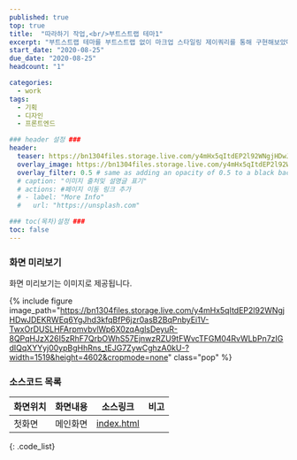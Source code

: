```yaml
---
published: true
top: true
title:  "따라하기 작업,<br/>부트스트랩 테마1"
excerpt: "부트스트랩 테마를 부트스트랩 없이 마크업 스타일링 제이쿼리를 통해 구현해보았다"
start_date: "2020-08-25"
due_date: "2020-08-25"
headcount: "1"

categories:
  - work
tags:
  - 기획
  - 디자인
  - 프론트엔드

### header 설정 ###
header:
  teaser: https://bn1304files.storage.live.com/y4mHx5qItdEP2l92WNgjHDwJDEKRWEq6YgJhd3kfqBfP6jzr0asB2BqPnbyEi1V-TwxOrDUSLHFArpmvbvlWp6X0zqAglsDeyuR-8QPqHJzX26I5zRhF7QrbOWhS57EjnwzRZU9tFWvcTFGM04RvWLbPn7zIGdIQqXYYyj00ypBgHhRns_tEJG7ZywCghzA0kU-?width=1519&height=4602&cropmode=none
  overlay_image: https://bn1304files.storage.live.com/y4mHx5qItdEP2l92WNgjHDwJDEKRWEq6YgJhd3kfqBfP6jzr0asB2BqPnbyEi1V-TwxOrDUSLHFArpmvbvlWp6X0zqAglsDeyuR-8QPqHJzX26I5zRhF7QrbOWhS57EjnwzRZU9tFWvcTFGM04RvWLbPn7zIGdIQqXYYyj00ypBgHhRns_tEJG7ZywCghzA0kU-?width=1519&height=4602&cropmode=none
  overlay_filter: 0.5 # same as adding an opacity of 0.5 to a black background
  # caption: "이미지 출처및 설명글 표기"
  # actions: #페이지 이동 링크 추가
  # - label: "More Info"
  #   url: "https://unsplash.com"

### toc(목차)설정 ###
toc: false
---
```

### 화면 미리보기
화면 미리보기는 이미지로 제공됩니다. 

{% include figure image_path="https://bn1304files.storage.live.com/y4mHx5qItdEP2l92WNgjHDwJDEKRWEq6YgJhd3kfqBfP6jzr0asB2BqPnbyEi1V-TwxOrDUSLHFArpmvbvlWp6X0zqAglsDeyuR-8QPqHJzX26I5zRhF7QrbOWhS57EjnwzRZU9tFWvcTFGM04RvWLbPn7zIGdIQqXYYyj00ypBgHhRns_tEJG7ZywCghzA0kU-?width=1519&height=4602&cropmode=none" class="pop" %}

### 소스코드 목록

|화면위치|화면내용|소스링크|비고|
|---|---|---|---|
| 첫화면 |메인화면|<a href="https://1drv.ms/u/s!AtiujPE72s_3inCLzY058qplULll">index.html</a>| |
{: .code_list}


